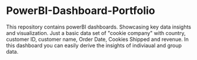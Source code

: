# PowerBI-Dashboard-Portfolio
This repository contains powerBI dashboards. Showcasing key data insights and visualization.
Just a basic data set of "cookie company" with country, customer ID, customer name, Order Date, Cookies Shipped and revenue.
In this dashboard you can easily derive the insights of indiviaual and group data.
